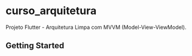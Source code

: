 # curso_arquitetura

Projeto Flutter - Arquitetura Limpa com MVVM (Model-View-ViewModel).

## Getting Started

